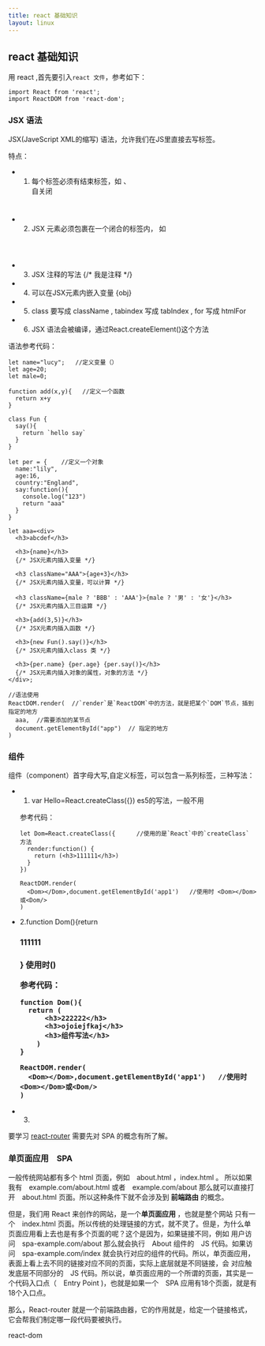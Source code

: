 ```yaml
---
title: react 基础知识
layout: linux
---
```


## react 基础知识

用 react ,首先要引入`react 文件`，参考如下：

```
import React from 'react';
import ReactDOM from 'react-dom';
```

### JSX 语法

JSX(JaveScript XML的缩写) 语法，允许我们在JS里直接去写标签。

特点：

- 1. 每个标签必须有结束标签，如  <img src="" alt=""/>、<br/>自关闭  <h1></h1>

- 2. JSX 元素必须包裹在一个闭合的标签内， 如 <div> <h1> </h1> <br/> </div>

- 3. JSX  注释的写法 {/* 我是注释  \*/}

- 4. 可以在JSX元素内嵌入变量  {obj}

- 5. class 要写成 className , tabindex 写成 tabIndex , for 写成 htmlFor

- 6. JSX 语法会被编译，通过React.createElement()这个方法

语法参考代码：

```
let name="lucy";   //定义变量（）
let age=20;        
let male=0;

function add(x,y){   //定义一个函数
  return x+y
}

class Fun {
  say(){
    return `hello say`
  }
}

let per = {    //定义一个对象
  name:"lily",
  age:16,
  country:"England",
  say:function(){
    console.log("123")
    return "aaa"
  }
}

let aaa=<div>
  <h3>abcdef</h3>

  <h3>{name}</h3>
  {/* JSX元素内插入变量 */}

  <h3 className="AAA">{age+3}</h3>
  {/* JSX元素内插入变量，可以计算 */}

  <h3 className={male ? 'BBB' : 'AAA'}>{male ? '男' : '女'}</h3>
  {/* JSX元素内插入三目运算 */}

  <h3>{add(3,5)}</h3>
  {/* JSX元素内插入函数 */}

  <h3>{new Fun().say()}</h3>
  {/* JSX元素内插入class 类 */}

  <h3>{per.name} {per.age} {per.say()}</h3>
  {/* JSX元素内插入对象的属性，对象的方法 */}
</div>;

//语法使用
ReactDOM.render(  //`render`是`ReactDOM`中的方法，就是把某个`DOM`节点，插到指定的地方
  aaa,  //需要添加的某节点
  document.getElementById("app")  // 指定的地方
)
```

### 组件

组件（component）首字母大写,自定义标签，可以包含一系列标签，三种写法：

- 1. var Hello=React.createClass({})  es5的写法，一般不用

  参考代码：

  ```
  let Dom=React.createClass({      //使用的是`React`中的`createClass` 方法
    render:function() {
      return (<h3>111111</h3>)
    }
  })

  ReactDOM.render(
    <Dom></Dom>,document.getElementById('app1')   //使用时 <Dom></Dom>或<Dom/>
  )

  ```

- 2.function Dom(){return <h3>111111<h3/>}   使用时<Dom/>(<Dom></Dom>)

  参考代码：

  ```
  function Dom(){
    return (
        <h3>222222</h3>
        <h3>ojoiejfkaj</h3>
        <h3>组件写法</h3>
      )
  }

  ReactDOM.render(
    <Dom></Dom>,document.getElementById('app1')   //使用时 <Dom></Dom>或<Dom/>
  )
  ```

- 3.
















要学习 [react-router](https://github.com/ReactTraining/react-router) 需要先对 SPA 的概念有所了解。


### 单页面应用　SPA

一般传统网站都有多个 html 页面，例如　about.html ，index.html 。
所以如果我有　example.com/about.html 或者　example.com/about
那么就可以直接打开　about.html 页面。所以这种条件下就不会涉及到
**前端路由** 的概念。

但是，我们用 React 来创作的网站，是一个**单页面应用** ，也就是整个网站
只有一个　index.html 页面。所以传统的处理链接的方式，就不灵了。但是，为什么单页面应用看上去也是有多个页面的呢？这个是因为，如果链接不同，例如
用户访问　spa-example.com/about 那么就会执行　About 组件的　JS 代码。如果访问　spa-example.com/index 就会执行对应的组件的代码。所以，单页面应用，表面上看上去不同的链接对应不同的页面，实际上底层就是不同链接，会
对应触发底层不同部分的　JS 代码。所以说，单页面应用的一个所谓的页面，其实是一个代码入口点（　Entry Point )，也就是如果一个　SPA 应用有18个页面，就是有18个入口点。

那么，React-router 就是一个前端路由器，它的作用就是，给定一个链接格式，
它会帮我们制定哪一段代码要被执行。




react-dom
